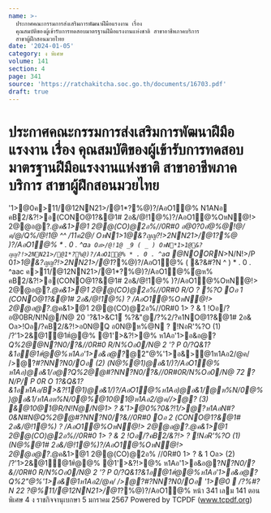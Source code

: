 ```yaml
---
name: >-
  ประกาศคณะกรรมการส่งเสริมการพัฒนาฝีมือแรงงาน เรื่อง
  คุณสมบัติของผู้เข้ารับการทดสอบมาตรฐานฝีมือแรงงานแห่งชาติ สาขาอาชีพภาคบริการ
  สาขาผู้ฝึกสอนมวยไทย
date: '2024-01-05'
category: ง พิเศษ
volume: 141
section: 4
page: 341
source: 'https://ratchakitcha.soc.go.th/documents/16703.pdf'
draft: true
---
```


# ประกาศคณะกรรมการส่งเสริมการพัฒนาฝีมือแรงงาน เรื่อง คุณสมบัติของผู้เข้ารับการทดสอบมาตรฐานฝีมือแรงงานแห่งชาติ สาขาอาชีพภาคบริการ สาขาผู้ฝึกสอนมวยไทย

'1>@0ค>11/@12NN21>/@1*?%@)?/AอO1@% N1ANอ คB2/&?!>อ(CONO@1?&@1# 2อ&/@!1@%)?/AอO1@%OหN@!> 2@@อ@?*.@ค&1>@1 2@@(CO)@2อ%//0R#0 อ@0?0อํ@%@!@/ค/@/Q%/@!1@ ^^ /11ค2@/ OหN*1>1@&?ญญ?!>2NN21>/@1*?%@ )?/AอO1@% * . 0 . ^a`a Oล>/@!1@ _9 ( _ ) OหN*1>1@&?ญญ?!>2NN21>/@1*?%@)?/AอO1@% * . 0 . ^a`a @NOORN*>N/N!>/P 0*1>1@&?ญญ?!>2NN21>/@1*?%@)?/AอO1@% ( &?&#?N ^ ) * . 0 . ^aac ค>11/@12NN21>/@1*?%@)?/AอO1@%ํ@ห% คB2/&?!>อ(CONO@1?&@1# 2อ&/@!1@% )?/AอO1@%OหN@!> 2@@อ@?*.@ค&1>@1 2@@(CO)@2อ%//0R#0 R/O ? %?O Oอ 1 (CONO@1?&@1# 2อ&/@!1@%) ? /AอO1@%OหN@!> 2@@อ@?*.@ค&1>@1 2@@(CO)@2อ%//0R#0 1> ? & 1 !Oอ/?อ@0BR/N!Nํ@/N@ 20 '?&1>&C1์ %?&"@/?%2/?ค1NO@1?&@1# 2อ& Oล>!Oอ/?คB2/&?!>อ0N@Q อ0N@ห%@N ? !NอR'%?O (1) /?'1>2&@1์@1#ํ@@% @1'>&?!>@% ห1Aอ'1>อ&อ@?*Q%2@@N?N0/?&//0R#0 R/N%Oอ0/N@ 2 '? P 0/?Q&1?&1อ@1#ํ@@%ห1Aอ'1>อ&อ@?*@2"@%'1>อ&>@1ห1Aอ2/@ค/ />@?*#?NN?N0/Oอ (2) (N@%@1)@อ&1/)?/AอO1@% ห1Aอ)@อ&1/อ@?*Q%2@@#?NN?N0/?&//0R#0R/N%Oอ0/N@ 72 ?N/P/ P 0R O 1?&Q&1?&1อห1Aอ/B>&?!1@1)@อ&1/)?/AอO1@%ห1Aอ)@อ&1/@ห%N/0@% )@อ&1/ห1Aอห%N/0@%@10@1@ห1Aอ2/@ค//>@?* (3) &@10@1@R/N!Nํ@/N@1> ? &'1>@0%?0&?!1/>@?*ห1AอN#?0&N#N@Q%2@@#?NN?N0/?&//0R#0 Oอ 2 (CONO@1?&@1# 2อ&/@!1@%) ? /AอO1@%OหN@!> 2@@อ@?*.@ค&1>@1 2@@(CO)@2อ%//0R#0 1> ? & 2 !Oอ/?คB2/&?!> ? !NอR'%?O (1) (N@%@1# 2อ&/@!1@%)?/AอO1@%OหN@!> 2@@อ@?*.@ค&1>@1 2@@(CO)@2อ% //0R#0 1> ? & 1 Oล> (2) /?'1>2&@1์@1#ํ@@% @1'>&?!>@% ห1Aอ'1>อ&อ@?*N?N0/?&//0R#0 R/N%Oอ0/N@ 2 '? P 0/?Q&1?&1อ@1#ํ@@%ห1Aอ'1>อ&อ@?*Q%2"@%'1>อ&@1ห1Aอ2/@ค/ />@?*#?NN?N0/Oอ '1>@0  /?%#?N 22 $?%/@ค/ * . 0 . ^abb R*P1%์ P!>N2"?01 'ล? 1>#1/O1@% '1>$@%11/@12NN21>/@1*?%@)?/AอO1@% หน้า 341 เลม 141 ตอนพิเศษ 4 ง ราชกิจจานุเบกษา 5 มกราคม 2567 Powered by TCPDF (www.tcpdf.org)
